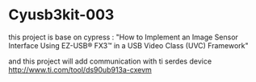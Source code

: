 # Cyusb3kit-003

this project is base on cypress :
"How to Implement an Image Sensor Interface Using EZ-USB® FX3™ in a USB Video Class (UVC) Framework"

and this project will add communication with ti serdes device http://www.ti.com/tool/ds90ub913a-cxevm

